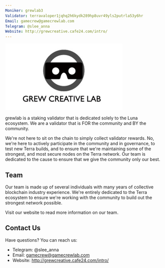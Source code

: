 ```yaml
---
Moniker: grewlab3
Validator: terravaloper1jqhq2h6kydk289hp8uvr49yls2putrla53y6hr
Email: gamecrew@gamecrewlab.com
Telegram: @slee_anna
Website: http://grewcreative.cafe24.com/intro/
---
```


![grewlab3](grewlab.jpg)

grewlab is a staking validator that is dedicated solely to the Luna ecosystem. We are a validator that is FOR the community and BY the community. 

We're not here to sit on the chain to simply collect validator rewards. No, we're here to actively participate in the community and in governance, to test new Terra builds, and to ensure that we're maintaining some of the strongest, and most secure nodes on the Terra network. Our team is dedicated to the cause to ensure that we give the community only our best.

## Team
Our team is made up of several individuals with many years of collective blockchain industry experience. We're entirely dedicated to the Terra ecosystem to ensure we're working with the community to build out the strongest network possible.

Visit our website to read more information on our team.

## Contact Us

Have questions? You can reach us:

- Telegram: @slee_anna
- Email: gamecrew@gamecrewlab.com
- Website: http://grewcreative.cafe24.com/intro/
